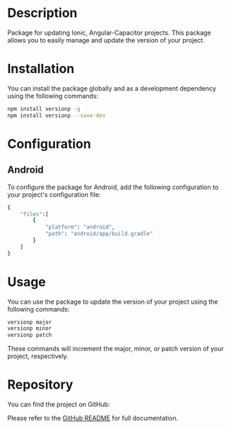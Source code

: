 # Description
Package for updating Ionic, Angular-Capacitor projects. This package allows you to easily manage and update the version of your project.

# Installation
You can install the package globally and as a development dependency using the following commands:

```bash
npm install versionp -g
npm install versionp --save-dev
```
# Configuration

## Android
To configure the package for Android, add the following configuration to your project's configuration file:

```bash
{
    "files":[
        {
            "platform": "android",
            "path": "android/app/build.gradle"
        }
    ]
}
```
# Usage
You can use the package to update the version of your project using the following commands:

```bash
versionp major
versionp minor
versionp patch
```
These commands will increment the major, minor, or patch version of your project, respectively.

# Repository
You can find the project on GitHub:

<!-- README for NPM; the one for GitHub is in .github directory. -->

<badges>

<a brief description>

Please refer to the [GitHub README](https://github.com/MoisesVeliz/versionp#readme) for full documentation.




